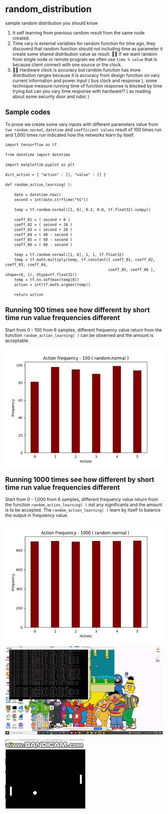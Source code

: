 # random_distribution
sample random distribution you should know

1. It self learning from previous random result from the same node created.
2. Time vary is external variables for random function for time ago, they discoverd that random function should not including time as parameter it create some shared distribution value as result. 🧸💬 If we want random from single node or remote program we often use ```time % value``` that is because client connect with one source or the clock. 
3. 🐑💬 Hardware clock is accuracy but random function has more distribution ranges because it is accuracy from design function on vary current information and power input ( bus clock and response ), some technique measure running time of function response is blocked by time trying but can you vary time response with hardware⁉️ ( as reading about some security door and rubic )

## Sample codes ##

To prove we create some vary inputs with different parameters value from ```two random.normal```, ```datetime``` and ```coefficient values``` result of 100 times run and 1,000 times run indicated how the networks learn by itself.

```
import tensorflow as tf

from datetime import datetime

import matplotlib.pyplot as plt

dict_action = { "action" : [], "value" : [] }

def random_action_learning( ): 

	date = datetime.now()
	second = int(date.strftime("%S"))
	
	temp = tf.random.normal([1, 6], 0.2, 0.8, tf.float32).numpy()
	
	coeff_01 = ( second + 0 ) 
	coeff_02 = ( second + 10 ) 
	coeff_03 = ( second + 20 ) 
	coeff_04 = ( 40 - second ) 
	coeff_05 = ( 50 - second ) 
	coeff_06 = ( 60 - second ) 
	
	temp = tf.random.normal([1, 6], 1, 1, tf.float32)
	temp = tf.math.multiply(temp, tf.constant([ coeff_01, coeff_02, coeff_03, coeff_04, 
                                              coeff_05, coeff_06 ], shape=(6, 1), dtype=tf.float32))
	temp = tf.nn.softmax(temp[0])
	action = int(tf.math.argmax(temp))

	return action
```

## Running 100 times see how different by short time run value frequencies different ##

Start from 0 - 100 from 6 samples, different frequency value return from the function ```random_action_learning( )``` can be observed and the amount is acceptable.

![name-of-you-image](https://github.com/jkaewprateep/random_distribution/blob/main/Figure_1.png)

## Running 1000 times see how different by short time run value frequencies different ##

Start from 0 - 1,000 from 6 samples, different frequency value return from the function ```random_action_learning( )``` not any significants and the amount is to be accepted. The ```random_action_learning( )``` learn by itself to balance the output in frequiency value.

![name-of-you-image](https://github.com/jkaewprateep/random_distribution/blob/main/Figure_2.png)



![name-of-you-image](https://github.com/jkaewprateep/random_distribution/blob/main/FlappyBird_small.gif)



![name-of-you-image](https://github.com/jkaewprateep/random_distribution/blob/main/Pong%20Game.gif)
